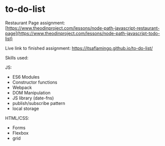 # to-do-list

Restaurant Page assignment: [https://www.theodinproject.com/lessons/node-path-javascript-restaurant-page](https://www.theodinproject.com/lessons/node-path-javascript-todo-list)

Live link to finished assignment: https://itsaflamingo.github.io/to-do-list/

Skills used:

JS:
- ES6 Modules
- Constructor functions
- Webpack
- DOM Manipulation
- JS library (date-fns)
- publish/subscribe pattern 
- local storage

HTML/CSS:
- Forms
- Flexbox
- grid
